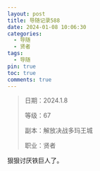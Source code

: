 ```yaml
---
layout: post
title: 导随记录588
date: 2024-01-08 10:06:30
categories:
  - 导随
  - 贤者
tags:
  - 导随
pin: true
toc: true
comments: true
---
```

> 日期：2024.1.8
>
> 等级：67
>
> 副本：解放决战多玛王城
>
> 职业：贤者



狠狠讨厌铁巨人了。